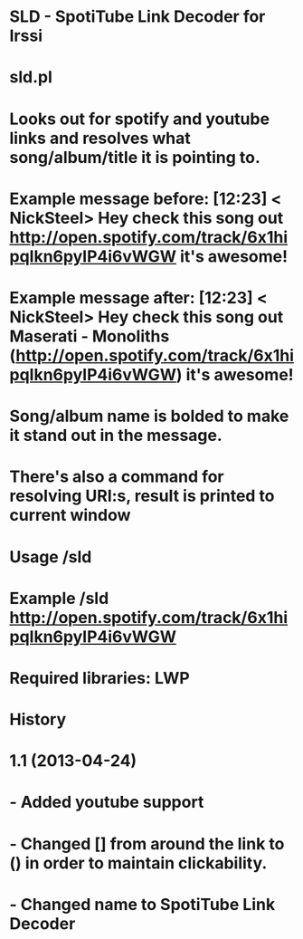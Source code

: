 SLD - SpotiTube Link Decoder for Irssi
====================================

# sld.pl
#
# Looks out for spotify and youtube links and resolves what song/album/title it is pointing to.
#
# Example message before: [12:23] < NickSteel> Hey check this song out http://open.spotify.com/track/6x1hipqIkn6pyIP4i6vWGW it's awesome!
# Example message after:  [12:23] < NickSteel> Hey check this song out Maserati - Monoliths (http://open.spotify.com/track/6x1hipqIkn6pyIP4i6vWGW) it's awesome!
#
# Song/album name is bolded to make it stand out in the message.
#
#
# There's also a command for resolving URI:s, result is printed to current window
#
# Usage /sld <line with spotify URI>
# Example /sld http://open.spotify.com/track/6x1hipqIkn6pyIP4i6vWGW
# 
#
# Required libraries: LWP
#
#
# History
#
# 1.1 (2013-04-24)
# - Added youtube support
# - Changed [] from around the link to () in order to maintain clickability.
# - Changed name to SpotiTube Link Decoder
#

